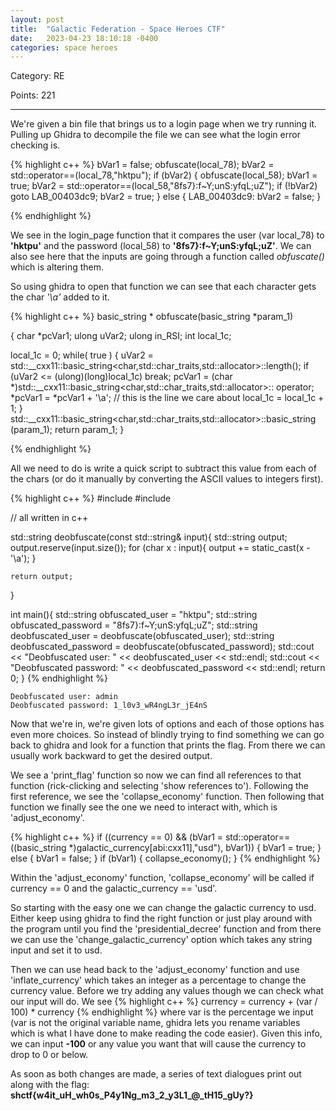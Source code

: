 ```yaml
---
layout: post
title:  "Galactic Federation - Space Heroes CTF"
date:   2023-04-23 18:10:18 -0400
categories: space heroes
---
```




Category: RE 

Points: 221 

---


We're given a bin file that brings us to a login page when we try running it. Pulling up Ghidra to decompile the file we can see what the login error checking is. 

{% highlight c++ %}
    bVar1 = false;
    obfuscate(local_78);
    bVar2 = std::operator==(local_78,"hktpu");
    if (bVar2) {
      obfuscate(local_58);
      bVar1 = true;
      bVar2 = std::operator==(local_58,"8fs7}:f~Y;unS:yfqL;uZ");
      if (!bVar2) goto LAB_00403dc9;
      bVar2 = true;
    }
    else {
LAB_00403dc9:
      bVar2 = false;
    }

{% endhighlight %}

We see in the login_page function that it compares the user (var local_78) to **'hktpu'** and the password (local_58) to **'8fs7}:f~Y;unS:yfqL;uZ'**. We can also see here that the inputs are going through a function called *obfuscate()* which is altering them.

So using ghidra to open that function we can see that each character gets the char *'\a'* added to it. 

{% highlight c++ %}
basic_string * obfuscate(basic_string *param_1)

{
  char *pcVar1;
  ulong uVar2;
  ulong in_RSI;
  int local_1c;
  
  local_1c = 0;
  while( true ) {
    uVar2 = std::__cxx11::basic_string<char,std::char_traits<char>,std::allocator<char>>::length();
    if (uVar2 <= (ulong)(long)local_1c) break;
    pcVar1 = (char *)std::__cxx11::basic_string<char,std::char_traits<char>,std::allocator<char>>::
                     operator[](in_RSI);
    *pcVar1 = *pcVar1 + '\a'; // this is the line we care about 
    local_1c = local_1c + 1;
  }
  std::__cxx11::basic_string<char,std::char_traits<char>,std::allocator<char>>::basic_string
            (param_1);
  return param_1;
}

{% endhighlight %}

All we need to do is write a quick script to subtract this value from each of the chars (or do it manually by converting the ASCII values to integers first).

{% highlight c++ %}
#include <iostream>
#include <string>

// all written in c++

std::string deobfuscate(const std::string& input){
    std::string output;
    output.reserve(input.size());
    for (char x : input){
        output += static_cast<char>(x - '\a');
    }
    
    return output;
}

int main(){
    std::string obfuscated_user = "hktpu";
    std::string obfuscated_password = "8fs7}:f~Y;unS:yfqL;uZ";
    std::string deobfuscated_user = deobfuscate(obfuscated_user);
    std::string deobfuscated_password = deobfuscate(obfuscated_password);
    std::cout << "Deobfuscated user: " << deobfuscated_user << std::endl;
    std::cout << "Deobfuscated password: " << deobfuscated_password << std::endl;
    return 0;
}
{% endhighlight %}

```
Deobfuscated user: admin
Deobfuscated password: 1_l0v3_wR4ngL3r_jE4nS
``` 

Now that we're in, we're given lots of options and each of those options has even more choices. So instead of blindly trying to find something we can go back to ghidra and look for a function that prints the flag. From there we can usually work backward to get the desired output. 

We see a 'print_flag' function so now we can find all references to that function (rick-clicking and selecting 'show references to'). Following the first reference, we see the 'collapse_economy' function. Then following that function we finally see the one we need to interact with, which is 'adjust_economy'. 

{% highlight c++ %}
    if ((currency == 0) &&
        (bVar1 = std::operator==((basic_string *)galactic_currency[abi:cxx11],"usd"), bVar1)) {
        bVar1 = true;
    }
    else {
        bVar1 = false;
    }
    if (bVar1) {
        collapse_economy();
    }
{% endhighlight %}

Within the 'adjust_economy' function, 'collapse_economy' will be called if currency == 0 and the galactic_currency == 'usd'. 

So starting with the easy one we can change the galactic currency to usd. Either keep using ghidra to find the right function or just play around with the program until you find the 'presidential_decree' function and from there we can use the 'change_galactic_currency' option which takes any string input and set it to usd. 

Then we can use head back to the 'adjust_economy' function and use 'inflate_currency' which takes an integer as a percentage to change the currency value. Before we try adding any values though we can check what our input will do. We see {% highlight c++ %} currency = currency + (var / 100) * currency {% endhighlight %} where var is the percentage we input (var is not the original variable name, ghidra lets you rename variables which is what I have done to make reading the code easier). Given this info, we can input **-100** or any value you want that will cause the currency to drop to 0 or below.

As soon as both changes are made, a series of text dialogues print out along with the flag: **shctf{w4it_uH_wh0s_P4y1Ng_m3_2_y3L1_@_tH15_gUy?}**
